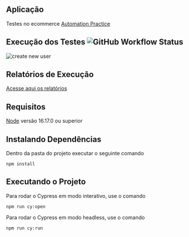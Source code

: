 ## __Aplicação__
Testes no ecommerce [Automation Practice](http://automationpractice.com/index.php)

## __Execução dos Testes__ ![GitHub Workflow Status](https://img.shields.io/github/workflow/status/Misaelreis/test-api-booking/main)
![create new user](https://user-images.githubusercontent.com/76111834/188527318-b7dc5edf-e0de-4d9a-99b5-ce5e646e3a65.gif)

## __Relatórios de Execução__
[Acesse aqui os relatórios](https://thiagofolly.github.io/cypress-project-ecommerce/)

## __Requisitos__
[Node](https://nodejs.org/pt-br/) versão 16.17.0 ou superior

## __Instalando Dependências__
Dentro da pasta do projeto executar o seguinte comando 
```
npm install
```
## __Executando o Projeto__
Para rodar o Cypress em modo interativo, use o comando
```
npm run cy:open
````
Para rodar o Cypress em modo headless, use o comando
```
npm run cy:run
````
